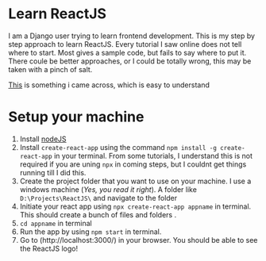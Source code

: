 # Learn ReactJS
I am a Django user trying to learn frontend development. This is my step by step approach to learn ReactJS. Every tutorial I saw online does not tell where to start. Most gives a sample code, but fails to say where to put it. There coule be better approaches, or I could be totally wrong, this may be taken with a pinch of salt.

[This](https://www.taniarascia.com/getting-started-with-react/) is something i came across, which is easy to understand


# Setup your machine
1. Install [nodeJS](https://nodejs.org/en/)
2. Install `create-react-app` using the command `npm install -g create-react-app` in your terminal. From some tutorials, I understand this is not required if you are uning `npx` in coming steps, but I couldnt get things running till I did this.
3. Create the project folder that you want to use on your machine. I use a windows machine (*Yes, you read it right*). A folder like `D:\Projects\ReactJS\` and navigate to the folder
4. Initiate your react app using `npx create-react-app appname` in terminal. This should create a bunch of files and folders .
5. `cd appname` in terminal
6. Run the app by using `npm start` in terminal. 
7. Go to (http://localhost:3000/) in your browser. You should be able to see the ReactJS logo!

